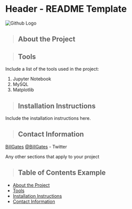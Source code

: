 # Header - README Template
![Github Logo](https://github.githubassets.com/images/modules/logos_page/Octocat.png "Github logo - markdown")

<a class="anchor" id="about the project"></a>

>## About the Project
<a class="anchor" id="tools"></a>
>## Tools
Include a list of the tools used in the project:
1. Jupyter Notebook
2. MySQL
3. Matplotlib

<a class="anchor" id="installation_instructions"></a>
>## Installation Instructions
Include the installation instructions here.

<a class="anchor" id="contact"></a>
>## Contact Information
[BillGates](https://www.linkedin.com/in/williamhgates/detail/recent-activity/posts/)
[@BillGates](https://twitter.com/BillGates) - Twitter


Any other sections that apply to your project
>## Table of Contents Example
* [About the Project](#about_the_project)
* [Tools](#tools)
* [Installation Instructions](#installation_instructions)
* [Contact Information](#contact)